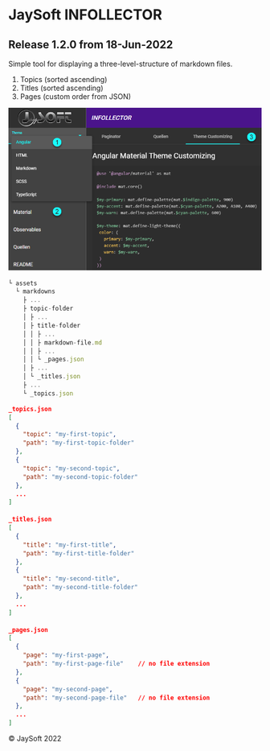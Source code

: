 # JaySoft INFOLLECTOR

## Release 1.2.0 from 18-Jun-2022

Simple tool for displaying a three-level-structure of markdown files.

1. Topics (sorted ascending)
2. Titles (sorted ascending)
3. Pages  (custom order from JSON)

![Three-Level-Structure](./src/assets/three-levels-structure.png)

```js
└ assets
  └ markdowns
    ├ ...
    ├ topic-folder
    │ ├ ...
    │ ├ title-folder
    │ │ ├ ...
    │ │ ├ markdown-file.md
    │ │ ├ ...
    │ │ └ _pages.json
    │ ├ ...
    │ └ _titles.json
    ├ ...
    └ _topics.json
```

```json
_topics.json
[
  {
    "topic": "my-first-topic",
    "path": "my-first-topic-folder"
  },
  {
    "topic": "my-second-topic",
    "path": "my-second-topic-folder"
  },
  ...
]

_titles.json
[
  {
    "title": "my-first-title",
    "path": "my-first-title-folder"
  },
  {
    "title": "my-second-title",
    "path": "my-second-title-folder"
  },
  ...
]

_pages.json
[
  {
    "page": "my-first-page",
    "path": "my-first-page-file"    // no file extension
  },
  {
    "page": "my-second-page",
    "path": "my-second-page-file"   // no file extension
  },
  ...
]
```

&copy; JaySoft 2022
